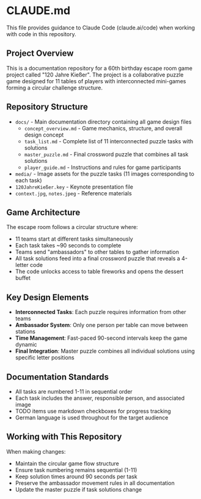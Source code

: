# CLAUDE.md

This file provides guidance to Claude Code (claude.ai/code) when working with code in this repository.

## Project Overview
This is a documentation repository for a 60th birthday escape room game project called "120 Jahre Kießer". The project is a collaborative puzzle game designed for 11 tables of players with interconnected mini-games forming a circular challenge structure.

## Repository Structure
- `docs/` - Main documentation directory containing all game design files
  - `concept_overview.md` - Game mechanics, structure, and overall design concept
  - `task_list.md` - Complete list of 11 interconnected puzzle tasks with solutions
  - `master_puzzle.md` - Final crossword puzzle that combines all task solutions
  - `player_guide.md` - Instructions and rules for game participants
- `media/` - Image assets for the puzzle tasks (11 images corresponding to each task)
- `120JahreKießer.key` - Keynote presentation file
- `context.jpg`, `notes.jpeg` - Reference materials

## Game Architecture
The escape room follows a circular structure where:
- 11 teams start at different tasks simultaneously
- Each task takes ~90 seconds to complete
- Teams send "ambassadors" to other tables to gather information
- All task solutions feed into a final crossword puzzle that reveals a 4-letter code
- The code unlocks access to table fireworks and opens the dessert buffet

## Key Design Elements
- **Interconnected Tasks**: Each puzzle requires information from other teams
- **Ambassador System**: Only one person per table can move between stations
- **Time Management**: Fast-paced 90-second intervals keep the game dynamic
- **Final Integration**: Master puzzle combines all individual solutions using specific letter positions

## Documentation Standards
- All tasks are numbered 1-11 in sequential order
- Each task includes the answer, responsible person, and associated image
- TODO items use markdown checkboxes for progress tracking
- German language is used throughout for the target audience

## Working with This Repository
When making changes:
- Maintain the circular game flow structure
- Ensure task numbering remains sequential (1-11)
- Keep solution times around 90 seconds per task
- Preserve the ambassador movement rules in all documentation
- Update the master puzzle if task solutions change